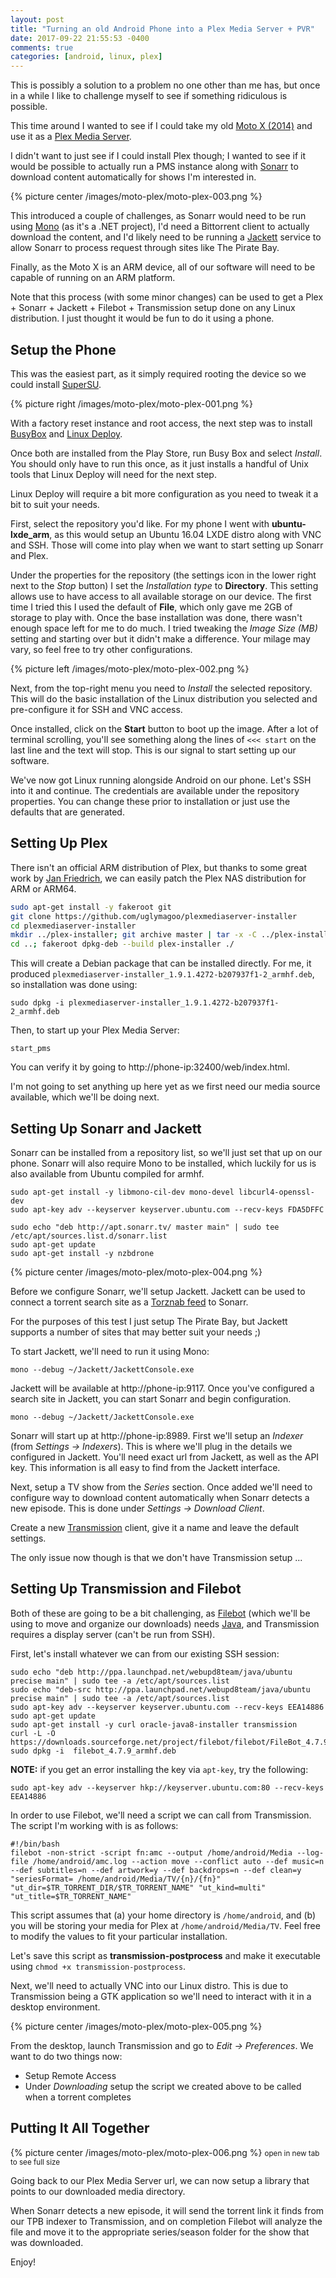 ```yaml
---
layout: post
title: "Turning an old Android Phone into a Plex Media Server + PVR"
date: 2017-09-22 21:55:53 -0400
comments: true
categories: [android, linux, plex]
---
```


This is possibly a solution to a problem no one other than me has, but once in a while I like to challenge myself to see if something ridiculous is possible.

This time around I wanted to see if I could take my old [Moto X (2014)](http://www.gsmarena.com/motorola_moto_x_\(2nd_gen\)-6649.php) and use it as a [Plex Media Server](https://www.plex.tv/).

I didn't want to just see if I could install Plex though; I wanted to see if it would be possible to actually run a PMS instance along with [Sonarr](https://sonarr.tv/) to download content automatically for shows I'm interested in.

{% picture center /images/moto-plex/moto-plex-003.png %}

This introduced a couple of challenges, as Sonarr would need to be run using [Mono](http://www.mono-project.com/) (as it's a .NET project), I'd need a Bittorrent client to actually download the content, and I'd likely need to be running a [Jackett](https://github.com/Jackett/Jackett) service to allow Sonarr to process request through sites like The Pirate Bay.

Finally, as the Moto X is an ARM device, all of our software will need to be capable of running on an ARM platform.

Note that this process (with some minor changes) can be used to get a Plex + Sonarr + Jackett + Filebot + Transmission setup done on any Linux distribution. I just thought it would be fun to do it using a phone.

<!-- more -->

## Setup the Phone

This was the easiest part, as it simply required rooting the device so we could install [SuperSU](https://download.chainfire.eu/696/supersu/).

{% picture right /images/moto-plex/moto-plex-001.png %}

With a factory reset instance and root access, the next step was to install [BusyBox](https://play.google.com/store/apps/details?id=stericson.busybox&hl=en) and [Linux Deploy](https://play.google.com/store/apps/details?id=ru.meefik.linuxdeploy&hl=en).

Once both are installed from the Play Store, run Busy Box and select *Install*. You should only have to run this once, as it just installs a handful of Unix tools that Linux Deploy will need for the next step.

Linux Deploy will require a bit more configuration as you need to tweak it a bit to suit your needs.

First, select the repository you'd like. For my phone I went with **ubuntu-lxde_arm**, as this would setup an Ubuntu 16.04 LXDE distro along with VNC and SSH. Those will come into play when we want to start setting up Sonarr and Plex.

Under the properties for the repository (the settings icon in the lower right next to the *Stop* button) I set the *Installation type* to **Directory**. This setting allows use to have access to all available storage on our device. The first time I tried this I used the default of **File**, which only gave me 2GB of storage to play with. Once the base installation was done, there wasn't enough space left for me to do much. I tried tweaking the *Image Size (MB)* setting and starting over but it didn't make a difference. Your milage may vary, so feel free to try other configurations.

{% picture left /images/moto-plex/moto-plex-002.png %}

Next, from the top-right menu you need to *Install* the selected repository. This will do the basic installation of the Linux distribution you selected and pre-configure it for SSH and VNC access.

Once installed, click on the **Start** button to boot up the image. After a lot of terminal scrolling, you'll see something along the lines of `<<< start` on the last line and the text will stop. This is our signal to start setting up our software.

We've now got Linux running alongside Android on our phone. Let's SSH into it and continue. The credentials are available under the repository properties. You can change these prior to installation or just use the defaults that are generated.

## Setting Up Plex

There isn't an official ARM distribution of Plex, but thanks to some great work by [Jan Friedrich](https://github.com/uglymagoo/plexmediaserver-installer), we can easily patch the Plex NAS distribution for ARM or ARM64.

``` bash
sudo apt-get install -y fakeroot git
git clone https://github.com/uglymagoo/plexmediaserver-installer
cd plexmediaserver-installer
mkdir ../plex-installer; git archive master | tar -x -C ../plex-installer/
cd ..; fakeroot dpkg-deb --build plex-installer ./
```

This will create a Debian package that can be installed directly. For me, it produced `plexmediaserver-installer_1.9.1.4272-b207937f1-2_armhf.deb`, so installation was done using:

```
sudo dpkg -i plexmediaserver-installer_1.9.1.4272-b207937f1-2_armhf.deb
```

Then, to start up your Plex Media Server:

```
start_pms
```

You can verify it by going to http://phone-ip:32400/web/index.html.

I'm not going to set anything up here yet as we first need our media source available, which we'll be doing next.

## Setting Up Sonarr and Jackett

Sonarr can be installed from a repository list, so we'll just set that up on our phone. Sonarr will also require Mono to be installed, which luckily for us is also available from Ubuntu compiled for armhf.

```
sudo apt-get install -y libmono-cil-dev mono-devel libcurl4-openssl-dev
sudo apt-key adv --keyserver keyserver.ubuntu.com --recv-keys FDA5DFFC

sudo echo "deb http://apt.sonarr.tv/ master main" | sudo tee /etc/apt/sources.list.d/sonarr.list
sudo apt-get update
sudo apt-get install -y nzbdrone
```
{% picture center /images/moto-plex/moto-plex-004.png %}


Before we configure Sonarr, we'll setup Jackett. Jackett can be used to connect a torrent search site as a [Torznab feed](https://github.com/Sonarr/Sonarr/wiki/Supported-Indexers#torznab) to Sonarr.

For the purposes of this test I just setup The Pirate Bay, but Jackett supports a number of sites that may better suit your needs ;)

To start Jackett, we'll need to run it using Mono:

```
mono --debug ~/Jackett/JackettConsole.exe
```

Jackett will be available at http://phone-ip:9117. Once you've configured a search site in Jackett, you can start Sonarr and begin configuration.

```
mono --debug ~/Jackett/JackettConsole.exe
```

Sonarr will start up at http://phone-ip:8989. First we'll setup an *Indexer* (from *Settings -> Indexers*). This is where we'll plug in the details we configured in Jackett. You'll need exact url from Jackett, as well as the API key. This information is all easy to find from the Jackett interface.

Next, setup a TV show from the *Series* section. Once added we'll need to configure way to download content automatically when Sonarr detects a new episode. This is done under *Settings -> Download Client*.

Create a new [Transmission](https://transmissionbt.com/) client, give it a name and leave the default settings.

The only issue now though is that we don't have Transmission setup ...

## Setting Up Transmission and Filebot

Both of these are going to be a bit challenging, as [Filebot](https://www.filebot.net/) (which we'll be using to move and organize our downloads) needs [Java](https://www.java.com/en/), and Transmission requires a display server (can't be run from SSH).

First, let's install whatever we can from our existing SSH session:

```
sudo echo "deb http://ppa.launchpad.net/webupd8team/java/ubuntu precise main" | sudo tee -a /etc/apt/sources.list
sudo echo "deb-src http://ppa.launchpad.net/webupd8team/java/ubuntu precise main" | sudo tee -a /etc/apt/sources.list
sudo apt-key adv --keyserver keyserver.ubuntu.com --recv-keys EEA14886
sudo apt-get update
sudo apt-get install -y curl oracle-java8-installer transmission
curl -L -O https://downloads.sourceforge.net/project/filebot/filebot/FileBot_4.7.9/filebot_4.7.9_armhf.deb
sudo dpkg -i  filebot_4.7.9_armhf.deb
```

**NOTE:** if you get an error installing the key via `apt-key`, try the following:

```
sudo apt-key adv --keyserver hkp://keyserver.ubuntu.com:80 --recv-keys EEA14886
```

In order to use Filebot, we'll need a script we can call from Transmission. The script I'm working with is as follows:

```
#!/bin/bash
filebot -non-strict -script fn:amc --output /home/android/Media --log-file /home/android/amc.log --action move --conflict auto --def music=n --def subtitles=n --def artwork=y --def backdrops=n --def clean=y "seriesFormat= /home/android/Media/TV/{n}/{fn}" "ut_dir=$TR_TORRENT_DIR/$TR_TORRENT_NAME" "ut_kind=multi" "ut_title=$TR_TORRENT_NAME"
```

This script assumes that (a) your home directory is `/home/android`, and (b) you will be storing your media for Plex at `/home/android/Media/TV`. Feel free to modify the values to fit your particular installation.

Let's save this script as **transmission-postprocess** and make it executable using `chmod +x transmission-postprocess`.

Next, we'll need to actually VNC into our Linux distro. This is due to Transmission being a GTK application so we'll need to interact with it in a desktop environment.

{% picture center /images/moto-plex/moto-plex-005.png %}

From the desktop, launch Transmission and go to *Edit -> Preferences*. We want to do two things now:

- Setup Remote Access
- Under *Downloading* setup the script we created above to be called when a torrent completes

## Putting It All Together

{% picture center /images/moto-plex/moto-plex-006.png %}
<small>open in new tab to see full size</small>

Going back to our Plex Media Server url, we can now setup a library that points to our downloaded media directory.

When Sonarr detects a new episode, it will send the torrent link it finds from our TPB indexer to Transmission, and on completion Filebot will analyze the file and move it to the appropriate series/season folder for the show that was downloaded.

Enjoy!